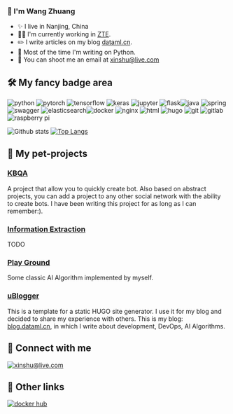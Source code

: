 ### :wave: I'm Wang Zhuang
* ✨ I live in Nanjing, China
* :man_technologist: I'm currently working in [ZTE](https://www.zte.com.cn/).
* :pencil2: I write articles on my blog [dataml.cn](https://blog.dataml.cn/).
* :robot: Most of the time I'm writing on Python.
* :email: You can shoot me an email at <xinshu@live.com>

## :hammer_and_wrench: My fancy badge area
![python](https://img.shields.io/badge/python%20-%232496ED.svg?&style=for-the-badge&logo=python&logoColor=yellow) ![pytorch](https://img.shields.io/badge/pytorch%20-%23007396.svg?&style=for-the-badge&logo=pytorch&logoColor=red) ![tensorflow](https://img.shields.io/badge/tensorflow%20-%23007396.svg?&style=for-the-badge&logo=tensorflow&logoColor=yellow) ![keras](https://img.shields.io/badge/keras%20-%23007396.svg?&style=for-the-badge&logo=keras&logoColor=red) ![jupyter](https://img.shields.io/badge/jupyter%20-%23F05032.svg?&style=for-the-badge&logo=jupyter&logoColor=yellow) ![flask](https://img.shields.io/badge/flask%20-%55555555.svg?&style=for-the-badge&logo=flask&logoColor=black)![java](https://img.shields.io/badge/java%20-%23C51A4A.svg?&style=for-the-badge&logo=java&logoColor=white) ![spring](https://img.shields.io/badge/spring%20-%236DB33F.svg?&style=for-the-badge&logo=spring&logoColor=white)  ![swagger](https://img.shields.io/badge/swagger-%2385EA2D.svg?&style=for-the-badge&logo=swagger&logoColor=black) ![elasticsearch](https://img.shields.io/badge/elasticsearch-%23005571.svg?&style=for-the-badge&logo=elasticsearch&logoColor=white)![docker](https://img.shields.io/badge/docker%20-%232496ED.svg?&style=for-the-badge&logo=docker&logoColor=white) ![nginx](https://img.shields.io/badge/nginx%20-%23269539.svg?&style=for-the-badge&logo=nginx&logoColor=white) ![html](https://img.shields.io/badge/html%20-%23E34F26.svg?&style=for-the-badge&logo=html5&logoColor=white) ![hugo](https://img.shields.io/badge/hugo-%23FF4088.svg?&style=for-the-badge&logo=hugo&logoColor=white) ![git](https://img.shields.io/badge/git%20-%23F05032.svg?&style=for-the-badge&logo=git&logoColor=white) ![gitlab](https://img.shields.io/badge/gitlab%20-%23FCA121.svg?&style=for-the-badge&logo=GitLab&logoColor=white) ![raspberry pi](https://img.shields.io/badge/RASPBERRY%20PI-%23C51A4A.svg?&style=for-the-badge&logo=raspberry%20pi&logoColor=white) 

![Github stats](https://github-readme-stats.vercel.app/api?username=dataml-cn&show_icons=true&include_all_commits=true&custom_title=Github%20Stats&count_private=true&line_height=20&include_all_commits=true&bg_color=00000000&text_color=777) [![Top Langs](https://github-readme-stats.vercel.app/api/top-langs/?username=dataml-cn&layout=compact&card_width=296&bg_color=00000000&text_color=777)](https://github.com/dataml-cn/github-readme-stats)

## :hankey: My pet-projects

### [KBQA](https://github.com/dataml-cn/KBQA)
A project that allow you to quickly create bot. Also based on abstract projects, you can add a project to any other social network with the ability to create bots. I have been writing this project for as long as I can remember:).

### [Information Extraction](https://github.com/dataml-cn/KBQA/information-extract)
TODO

### [Play Ground](https://github.com/dataml-cn/playground)
Some classic AI Algorithm implemented by myself.

### [uBlogger](https://github.com/dataml-cn/uBlogger)
This is a template for a static HUGO site generator. I use it for my blog and decided to share my experience with others. This is my blog: [blog.dataml.cn](http://blog.dataml.cn), in which I write about development, DevOps, AI Algorithms. 
   
## :call_me_hand: Connect with me
[![xinshu@live.com](https://img.shields.io/badge/xinshu@live.com%20-%23168DE2.svg?&style=for-the-badge&logo=mail.ru&logoColor=white)](mailto:xinshu@live.com) 

## :link: Other links
[![docker hub](https://img.shields.io/badge/Docker%20Hub%20-%232496ED.svg?&style=for-the-badge&logo=docker&logoColor=white)](https://hub.docker.com/u/upagge)
